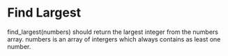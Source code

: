 # Find Largest
find_largest(numbers) should return the largest integer from the numbers array. numbers is an array of intergers which always contains as least one number.
